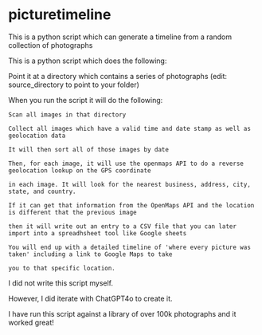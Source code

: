 # picturetimeline
This is a python script which can generate a timeline from a random collection of photographs

This is a python script which does the following:

  Point it at a directory which contains a series of photographs (edit: source_directory to point to your folder)

  When you run the script it will do the following:

    Scan all images in that directory

    Collect all images which have a valid time and date stamp as well as geolocation data

    It will then sort all of those images by date

    Then, for each image, it will use the openmaps API to do a reverse geolocation lookup on the GPS coordinate

    in each image. It will look for the nearest business, address, city, state, and country.

    If it can get that information from the OpenMaps API and the location is different that the previous image

    then it will write out an entry to a CSV file that you can later import into a spreadhsheet tool like Google sheets

    You will end up with a detailed timeline of 'where every picture was taken' including a link to Google Maps to take

    you to that specific location.

I did not write this script myself.

However, I did iterate with ChatGPT4o to create it.

I have run this script against a library of over 100k photographs and it worked great!
